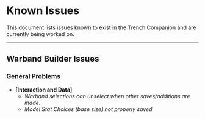 # Known Issues

This document lists issues known to exist in the Trench Companion and are currently being worked on.


---

## Warband Builder Issues

### **General Problems**
- **[Interaction and Data]**
  - *Warband selections can unselect when other saves/additions are made.*
  - *Model Stat Choices (base size) not properly saved*